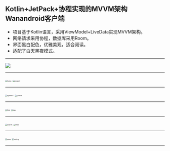 ## Kotlin+JetPack+协程实现的MVVM架构Wanandroid客户端

- 项目基于Kotlin语言，采用ViewModel+LiveData实现MVVM架构。
- 网络请求采用协程，数据库采用Room。
- 界面黑白配色，优雅美观，适合阅读。
- 适配了白天黑夜模式。

------

![](https://github.com/xiaoyanger0825/wanandroid/raw/master/images/home.png)

------

<img src="https://github.com/xiaoyanger0825/wanandroid/raw/master/images/home.png" alt="home" style="zoom:36%;" />    <img src="https://github.com/xiaoyanger0825/wanandroid/raw/master/images/project.png" alt="project" style="zoom:36%;" />

------

<img src="https://github.com/xiaoyanger0825/wanandroid/raw/master/images/system+.png" alt="system+" style="zoom:36%;" />    <img src="https://github.com/xiaoyanger0825/wanandroid/raw/master/images/system.png" alt="system" style="zoom: 36%;" />

------

<img src="https://github.com/xiaoyanger0825/wanandroid/raw/master/images/find.png" alt="find" style="zoom:36%;" />    <img src="https://github.com/xiaoyanger0825/wanandroid/raw/master/images/nav.png" alt="nav" style="zoom:36%;" />

------

<img src="https://github.com/xiaoyanger0825/wanandroid/raw/master/images/search.png" alt="search" style="zoom:36%;" />    <img src="https://github.com/xiaoyanger0825/wanandroid/raw/master/images/share.png" alt="share" style="zoom: 33%;" />

------

<img src="https://github.com/xiaoyanger0825/wanandroid/raw/master/images/mine.png" alt="mine" style="zoom:36%;" />    <img src="https://github.com/xiaoyanger0825/wanandroid/raw/master/images/setting.png" alt="setting" style="zoom:36%;" />

------

